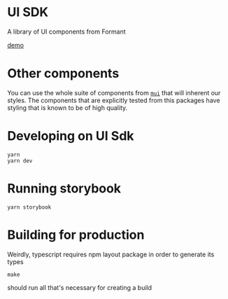 # UI SDK

A library of UI components from Formant

[demo](https://formantio.github.io/toolkit/examples/ui-sdk/dist/index.html)

# Other components

You can use the whole suite of components from [`mui`](https://mui.com) that will inherent our styles. The components that are explicitly tested from this packages have styling that is known to be of high quality.


# Developing on UI Sdk

```
yarn
yarn dev
```

# Running storybook

```
yarn storybook
```

# Building for production

Weirdly, typescript requires npm layout package in order to generate its types

```
make
```

should run all that's necessary for creating a build
